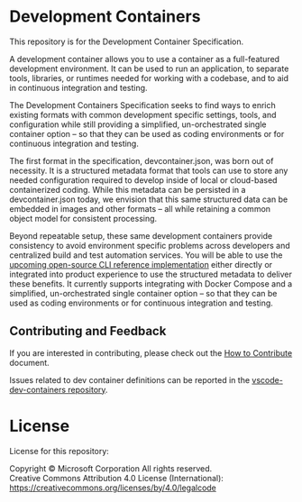 # Development Containers

This repository is for the Development Container Specification.

A development container allows you to use a container as a full-featured development environment. It can be used to run an application, to separate tools, libraries, or runtimes needed for working with a codebase, and to aid in continuous integration and testing.

The Development Containers Specification seeks to find ways to enrich existing formats with common development specific settings, tools, and configuration while still providing a simplified, un-orchestrated single container option – so that they can be used as coding environments or for continuous integration and testing.

The first format in the specification, devcontainer.json, was born out of necessity. It is a structured metadata format that tools can use to store any needed configuration required to develop inside of local or cloud-based containerized coding. While this metadata can be persisted in a devcontainer.json today, we envision that this same structured data can be embedded in images and other formats – all while retaining a common object model for consistent processing.

Beyond repeatable setup, these same development containers provide consistency to avoid environment specific problems across developers and centralized build and test automation services. You will be able to use the [upcoming open-source CLI reference implementation](https://github.com/microsoft/dev-container-spec/issues/9) either directly or integrated into product experience to use the structured metadata to deliver these benefits. It currently supports integrating with Docker Compose and a simplified, un-orchestrated single container option – so that they can be used as coding environments or for continuous integration and testing.

## Contributing and Feedback

If you are interested in contributing, please check out the [How to Contribute](contributing.md) document.

Issues related to dev container definitions can be reported in the [vscode-dev-containers repository](https://aka.ms/vscode-dev-containers).

# License

License for this repository:

Copyright © Microsoft Corporation All rights reserved.<br />
Creative Commons Attribution 4.0 License (International): https://creativecommons.org/licenses/by/4.0/legalcode
